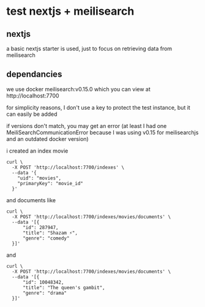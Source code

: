 # test nextjs + meilisearch

## nextjs
a basic nextjs starter is used, just to focus on retrieving data from meilisearch

## dependancies
we use docker meilisearch:v0.15.0 which you can view at http://localhost:7700

for simplicity reasons, I don't use a key to protect the test instance, but it can easily be added

if versions don't match, you may get an error (at least I had one MeiliSearchCommunicationError because I was using v0.15 for meilisearchjs and an outdated docker version)

i created an index movie 
```
curl \
  -X POST 'http://localhost:7700/indexes' \
  --data '{
    "uid": "movies",
    "primaryKey": "movie_id"
  }'
```

and documents like
```
curl \
  -X POST 'http://localhost:7700/indexes/movies/documents' \
  --data '[{
      "id": 287947,
      "title": "Shazam ⚡️",
      "genre": "comedy"
  }]'
```

and 
```
curl \
  -X POST 'http://localhost:7700/indexes/movies/documents' \
  --data '[{
      "id": 10048342,
      "title": "The queen's gambit",
      "genre": "drama"
  }]'
```